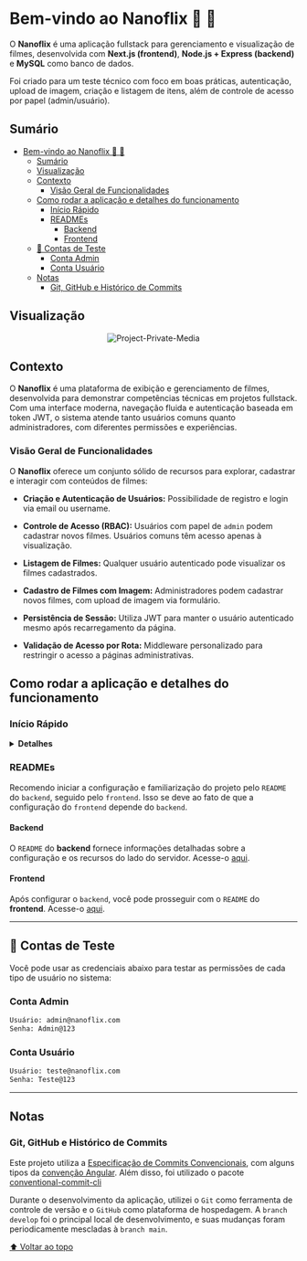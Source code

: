 # Bem-vindo ao Nanoflix 🎥 📸

O __Nanoflix__ é uma aplicação fullstack para gerenciamento e visualização de filmes, desenvolvida com __Next.js (frontend)__, __Node.js + Express (backend)__ e __MySQL__ como banco de dados.

Foi criado para um teste técnico com foco em boas práticas, autenticação, upload de imagem, criação e listagem de itens, além de controle de acesso por papel (admin/usuário).

## Sumário

- [Bem-vindo ao Nanoflix 🎥 📸](#bem-vindo-ao-nanoflix--)
  - [Sumário](#sumário)
  - [Visualização](#visualização)
  - [Contexto](#contexto)
    - [Visão Geral de Funcionalidades](#visão-geral-de-funcionalidades)
  - [Como rodar a aplicação e detalhes do funcionamento](#como-rodar-a-aplicação-e-detalhes-do-funcionamento)
    - [Início Rápido](#início-rápido)
    - [READMEs](#readmes)
      - [Backend](#backend)
      - [Frontend](#frontend)
  - [🔐 Contas de Teste](#-contas-de-teste)
    - [Conta Admin](#conta-admin)
    - [Conta Usuário](#conta-usuário)
  - [Notas](#notas)
    - [Git, GitHub e Histórico de Commits](#git-github-e-histórico-de-commits)

## Visualização

<div align="center">

<!-- Adicione a URL da imagem aqui -->

![Project-Private-Media](https://github.com/imsamuelcovalero/Project-Private-Media/assets/98184355/6dfdf1eb-c93b-4a6e-a2eb-1050d60d9f9c)

</div>

## Contexto

O __Nanoflix__ é uma plataforma de exibição e gerenciamento de filmes, desenvolvida para demonstrar competências técnicas em projetos fullstack. Com uma interface moderna, navegação fluida e autenticação baseada em token JWT, o sistema atende tanto usuários comuns quanto administradores, com diferentes permissões e experiências.

### Visão Geral de Funcionalidades

O __Nanoflix__ oferece um conjunto sólido de recursos para explorar, cadastrar e interagir com conteúdos de filmes:

- __Criação e Autenticação de Usuários:__ Possibilidade de registro e login via email ou username.

- __Controle de Acesso (RBAC):__ Usuários com papel de `admin` podem cadastrar novos filmes. Usuários comuns têm acesso apenas à visualização.

- __Listagem de Filmes:__ Qualquer usuário autenticado pode visualizar os filmes cadastrados.

- __Cadastro de Filmes com Imagem:__ Administradores podem cadastrar novos filmes, com upload de imagem via formulário.

- __Persistência de Sessão:__ Utiliza JWT para manter o usuário autenticado mesmo após recarregamento da página.

- __Validação de Acesso por Rota:__ Middleware personalizado para restringir o acesso a páginas administrativas.

## Como rodar a aplicação e detalhes do funcionamento

### Início Rápido

<details>
<summary><strong>Detalhes</strong></summary>

Para começar, clone o repositório em sua máquina local.

```bash
git clone git@github.com:imsamuelcovalero/nanoflix.git
```

1. Navegue até o diretório raiz do projeto no terminal usando: cd nanoflix

2. Acesse o diretório `backend` e execute `npm install` para instalar as dependências.

3. Configure o arquivo `.env` com base no `.env.example`.

4. Execute `npm run db:init` para criar e migrar o banco de dados.

5. (Opcional) Execute `npm run db:seed` para popular o banco com dados iniciais.

6. Inicie o servidor com `npm run dev`.

7. A API estará disponível em `http://localhost:3001`.

8. Agora, acesse o diretório `frontend` e execute `npm install` para instalar as dependências.

9. Configure o `.env` com a URL do backend (`NEXT_PUBLIC_API_URL`).

10. Execute `npm run dev` para iniciar o frontend.

11. A aplicação estará disponível em `http://<seu_ip_local>:3000`.

> __Observação:__ Caso você não possua o MySQL instalado localmente, você pode optar por utilizar o serviço de banco de dados fornecido no `docker-compose.yml`. Basta rodar `docker compose up -d db` a partir da raiz do projeto.

> __Importante:__ Certifique-se de configurar os arquivos `.env` no `backend` e `frontend` conforme os exemplos fornecidos. Variáveis como `DATABASE_URL`, `NEXT_PUBLIC_API_URL` e credenciais de acesso devem estar definidas corretamente.

__Informações detalhadas sobre o funcionamento da aplicação podem ser encontradas nos `README` do [frontend](frontend/README.md) e do [backend](backend/README.md).__

</details>

### READMEs

Recomendo iniciar a configuração e familiarização do projeto pelo `README` do `backend`, seguido pelo `frontend`. Isso se deve ao fato de que a configuração do `frontend` depende do `backend`.

#### Backend

O `README` do __backend__ fornece informações detalhadas sobre a configuração e os recursos do lado do servidor. Acesse-o [aqui](backend/README.md).

#### Frontend

Após configurar o `backend`, você pode prosseguir com o `README` do __frontend__. Acesse-o [aqui](frontend/README.md).

---

## 🔐 Contas de Teste

Você pode usar as credenciais abaixo para testar as permissões de cada tipo de usuário no sistema:

### Conta Admin

```bash
Usuário: admin@nanoflix.com  
Senha: Admin@123
```

### Conta Usuário

```bash
Usuário: teste@nanoflix.com 
Senha: Teste@123
```

---

## Notas

### Git, GitHub e Histórico de Commits

Este projeto utiliza a [Especificação de Commits Convencionais](https://www.conventionalcommits.org/en/v1.0.0/), com alguns tipos da [convenção Angular](https://github.com/angular/angular/blob/22b96b9/CONTRIBUTING.md#-commit-message-guidelines). Além disso, foi utilizado o pacote [conventional-commit-cli](https://www.npmjs.com/package/conventional-commit-cli)

Durante o desenvolvimento da aplicação, utilizei o `Git` como ferramenta de controle de versão e o `GitHub` como plataforma de hospedagem. A `branch develop` foi o principal local de desenvolvimento, e suas mudanças foram periodicamente mescladas à `branch main`.

[⬆ Voltar ao topo](#sumário)